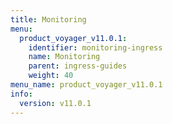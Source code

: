 ```yaml
---
title: Monitoring
menu:
  product_voyager_v11.0.1:
    identifier: monitoring-ingress
    name: Monitoring
    parent: ingress-guides
    weight: 40
menu_name: product_voyager_v11.0.1
info:
  version: v11.0.1
---
```


